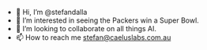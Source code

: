 - 👋 Hi, I’m @stefandalla
- 👀 I’m interested in seeing the Packers win a Super Bowl.
- 💞️ I’m looking to collaborate on all things AI.
- 📫 How to reach me stefan@caeluslabs.com.au

<!---
stefandalla/stefandalla is a ✨ special ✨ repository because its `README.md` (this file) appears on your GitHub profile.
You can click the Preview link to take a look at your changes.
--->
